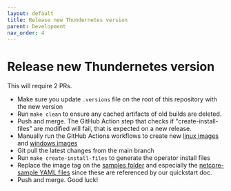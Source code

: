 ```yaml
---
layout: default
title: Release new Thundernetes version
parent: Development
nav_order: 4
---
```


# Release new Thundernetes version

This will require 2 PRs.

- Make sure you update `.versions` file on the root of this repository with the new version
- Run `make clean` to ensure any cached artifacts of old builds are deleted.
- Push and merge. The GitHub Action step that checks if "create-install-files" are modified will fail, that is expected on a new release.
- Manually run the GitHub Actions workflows to create new [linux images](https://github.com/PlayFab/thundernetes/actions/workflows/publish.yml) and [windows images](https://github.com/PlayFab/thundernetes/actions/workflows/publish-windows.yml)
- Git pull the latest changes from the main branch
- Run `make create-install-files` to generate the operator install files
- Replace the image tag on the [samples folder](https://github.com/PlayFab/thundernetes/samples/) and especially the [netcore-sample YAML files](https://github.com/PlayFab/thundernetes/samples/netcore) since these are referenced by our quickstart doc.
- Push and merge. Good luck!